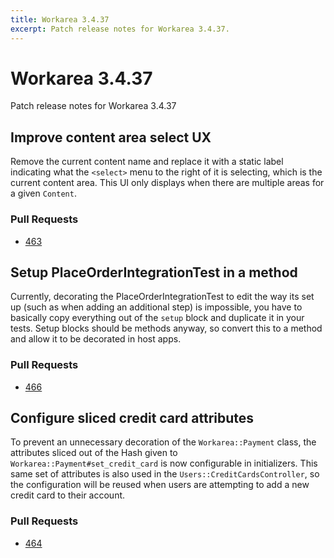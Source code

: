 ```yaml
---
title: Workarea 3.4.37
excerpt: Patch release notes for Workarea 3.4.37.
---
```


# Workarea 3.4.37

Patch release notes for Workarea 3.4.37

## Improve content area select UX

Remove the current content name and replace it with a static label
indicating what the `<select>` menu to the right of it is selecting,
which is the current content area. This UI only displays when there are
multiple areas for a given `Content`.

### Pull Requests

- [463](https://github.com/workarea-commerce/workarea/pull/463)

## Setup PlaceOrderIntegrationTest in a method

Currently, decorating the PlaceOrderIntegrationTest to edit the way its
set up (such as when adding an additional step) is impossible, you have
to basically copy everything out of the `setup` block and duplicate it
in your tests. Setup blocks should be methods anyway, so convert this to
a method and allow it to be decorated in host apps.

### Pull Requests

- [466](https://github.com/workarea-commerce/workarea/pull/466)

## Configure sliced credit card attributes

To prevent an unnecessary decoration of the `Workarea::Payment` class,
the attributes sliced out of the Hash given to `Workarea::Payment#set_credit_card`
is now configurable in initializers. This same set of attributes is also
used in the `Users::CreditCardsController`, so the configuration will be
reused when users are attempting to add a new credit card to their
account.

### Pull Requests

- [464](https://github.com/workarea-commerce/workarea/pull/464)

